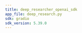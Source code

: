 ```yaml
---
title: deep_researcher_openai_sdk
app_file: deep_research.py
sdk: gradio
sdk_version: 5.39.0
---
```

